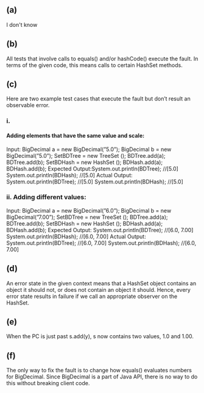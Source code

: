 ## (a)
I don't know

## (b) 
All tests that involve calls to equals() and/or hashCode() execute the fault. In terms
of the given code, this means calls to certain HashSet methods.

## (c) 
Here are two example test cases that execute the fault but don’t result an observable
error.
### i. 
#### Adding elements that have the same value and scale:
Input:  BigDecimal a = new BigDecimal(”5.0”);
        BigDecimal b = new BigDecimal(”5.0”);
	Set<BigDecimal>BDTree = new TreeSet <BigDecimal> ();
	BDTree.add(a);
	BDTree.add(b);
	Set<BigDecimal>BDHash = new HashSet <BigDecimal> ();
	BDHash.add(a);
	BDHash.add(b);
Expected Output:System.out.println(BDTree); //[5.0]
		System.out.println(BDHash); //[5.0]
Actual Output:  System.out.println(BDTree); //[5.0]
		System.out.println(BDHash); //[5.0]
### ii. Adding different values:
Input:  BigDecimal a = new BigDecimal(”6.0”);
	BigDecimal b = new BigDecimal(”7.00”);
	Set<BigDecimal>BDTree = new TreeSet <BigDecimal> ();
	BDTree.add(a);
	BDTree.add(b);
	Set<BigDecimal>BDHash = new HashSet <BigDecimal> ();
	BDHash.add(a);
	BDHash.add(b);
Expected Output: System.out.println(BDTree); //[6.0, 7.00]
                 System.out.println(BDHash); //[6.0, 7.00]
Actual Output: System.out.println(BDTree); //[6.0, 7.00]
	       System.out.println(BDHash); //[6.0, 7.00]
## (d) 
An error state in the given context means that a HashSet object contains an object it
should not, or does not contain an object it should. Hence, every error state results in
failure if we call an appropriate observer on the HashSet.

## (e) 
When the PC is just past s.add(y), s now contains two values, 1.0 and 1.00.

## (f) 
The only way to fix the fault is to change how equals() evaluates numbers for BigDecimal.
Since BigDecimal is a part of Java API, there is no way to do this without breaking
client code.
